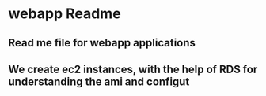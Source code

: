 # webapp Readme

## Read me file for webapp applications

## We create ec2 instances, with the help of RDS for understanding the ami and configut